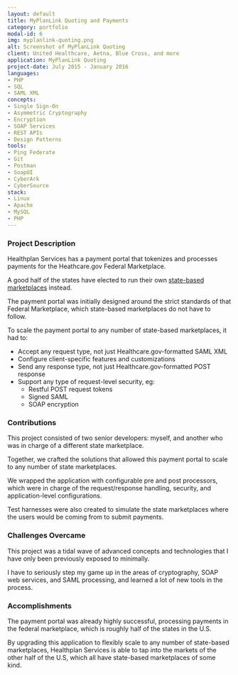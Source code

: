 ```yaml
---
layout: default
title: MyPlanLink Quoting and Payments
category: portfolio
modal-id: 6
img: myplanlink-quoting.png
alt: Screenshot of MyPlanLink Quoting
client: United Healthcare, Aetna, Blue Cross, and more
application: MyPlanLink Quoting
project-date: July 2015 - January 2016
languages:
- PHP
- SQL
- SAML XML
concepts:
- Single Sign-On
- Asymmetric Cryptography
- Encryption
- SOAP Services
- REST APIs
- Design Patterns
tools:
- Ping Federate
- Git
- Postman
- SoapUI
- CyberArk
- CyberSource
stack:
- Linux
- Apache
- MySQL
- PHP
---
```


### Project Description

Healthplan Services has a payment portal that tokenizes and processes payments for the Heathcare.gov Federal Marketplace.

A good half of the states have elected to run their own [state-based marketplaces](http://kff.org/health-reform/state-indicator/state-health-insurance-marketplace-types/) instead. 

The payment portal was initially designed around the strict standards of that Federal Marketplace, which state-based marketplaces do not have to follow.

To scale the payment portal to any number of state-based marketplaces, it had to:

- Accept any request type, not just Healthcare.gov-formatted SAML XML
- Configure client-specific features and customizations
- Send any response type, not just Healthcare.gov-formatted POST response
- Support any type of request-level security, eg:
   - Restful POST request tokens
   - Signed SAML
   - SOAP encryption

### Contributions

This project consisted of two senior developers: myself, and another who was in charge of a different state marketplace. 

Together, we crafted the solutions that allowed this payment portal to scale to any number of state marketplaces.

We wrapped the application with configurable pre and post processors, which were in charge of the request/response handling, security, and application-level configurations.

Test harnesses were also created to simulate the state marketplaces where the users would be coming from to submit payments.

### Challenges Overcame

This project was a tidal wave of advanced concepts and technologies that I have only been previously exposed to minimally. 

I have to seriously step my game up in the areas of cryptography, SOAP web services, and SAML processing, and learned a lot of new tools in the process.

### Accomplishments

The payment portal was already highly successful, processing payments in the federal marketplace, which is roughly half of the states in the U.S.

By upgrading this application to flexibly scale to any number of state-based marketplaces, Healthplan Services is able to tap into the markets of the other half of the U.S, which all have state-based marketplaces of some kind.
